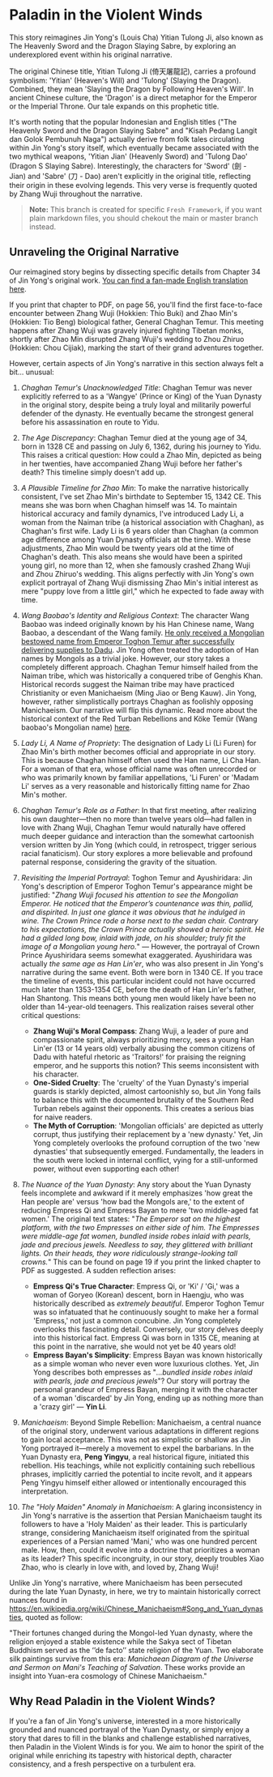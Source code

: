 # Paladin in the Violent Winds

This story reimagines Jin Yong's (Louis Cha) Yitian Tulong Ji, also known as The Heavenly Sword and the Dragon Slaying Sabre, by exploring an underexplored event within his original narrative.

The original Chinese title, Yitian Tulong Ji (倚天屠龍記), carries a profound symbolism: 'Yitian' (Heaven's Will) and 'Tulong' (Slaying the Dragon). Combined, they mean 'Slaying the Dragon by Following Heaven's Will'. In ancient Chinese culture, the 'Dragon' is a direct metaphor for the Emperor or the Imperial Throne. Our tale expands on this prophetic title.

It's worth noting that the popular Indonesian and English titles ("The Heavenly Sword and the Dragon Slaying Sabre" and "Kisah Pedang Langit dan Golok Pembunuh Naga") actually derive from folk tales circulating within Jin Yong's story itself, which eventually became associated with the two mythical weapons, 'Yitian Jian' (Heavenly Sword) and 'Tulong Dao' (Dragon S Slaying Sabre). Interestingly, the characters for 'Sword' (劍 - Jian) and 'Sabre' (刀 - Dao) aren't explicitly in the original title, reflecting their origin in these evolving legends. This very verse is frequently quoted by Zhang Wuji throughout the narrative.

> **Note:**
> This branch is created for specific `Fresh Framework`, if you want plain markdown files, you should chekout the main or master branch instead.


## Unraveling the Original Narrative

Our reimagined story begins by dissecting specific details from Chapter 34 of Jin Yong's original work. [You can find a fan-made English translation here](https://foxswuxia.wordpress.com/condor-trilogy-heaven-sword-dragon-saber/yttlj-chapter-34/).

If you print that chapter to PDF, on page 56, you'll find the first face-to-face encounter between Zhang Wuji (Hokkien: Thio Buki) and Zhao Min's (Hokkien: Tio Beng) biological father, General Chaghan Temur. This meeting happens after Zhang Wuji was gravely injured fighting Tibetan monks, shortly after Zhao Min disrupted Zhang Wuji's wedding to Zhou Zhiruo (Hokkien: Chou Cijiak), marking the start of their grand adventures together.

However, certain aspects of Jin Yong's narrative in this section always felt a bit... unusual:

1. *Chaghan Temur's Unacknowledged Title*: Chaghan Temur was never explicitly referred to as a 'Wangye' (Prince or King) of the Yuan Dynasty in the original story, despite being a truly loyal and militarily powerful defender of the dynasty. He eventually became the strongest general before his assassination en route to Yidu.

2. *The Age Discrepancy*: Chaghan Temur died at the young age of 34, born in 1328 CE and passing on July 6, 1362, during his journey to Yidu. This raises a critical question: How could a Zhao Min, depicted as being in her twenties, have accompanied Zhang Wuji before her father's death? This timeline simply doesn't add up.

3. *A Plausible Timeline for Zhao Min*: To make the narrative historically consistent, I've set Zhao Min's birthdate to September 15, 1342 CE. This means she was born when Chaghan himself was 14. To maintain historical accuracy and family dynamics, I've introduced Lady Li, a woman from the Naiman tribe (a historical association with Chaghan), as Chaghan's first wife. Lady Li is 6 years older than Chaghan (a common age difference among Yuan Dynasty officials at the time). With these adjustments, Zhao Min would be twenty years old at the time of Chaghan's death. This also means she would have been a spirited young girl, no more than 12, when she famously crashed Zhang Wuji and Zhou Zhiruo's wedding. This aligns perfectly with Jin Yong's own explicit portrayal of Zhang Wuji dismissing Zhao Min's initial interest as mere "puppy love from a little girl," which he expected to fade away with time.

4. *Wang Baobao's Identity and Religious Context*: The character Wang Baobao was indeed originally known by his Han Chinese name, Wang Baobao, a descendant of the Wang family. [He only received a Mongolian bestowed name from Emperor Toghon Temur after successfully delivering supplies to Dadu](https://en.wikipedia.org/wiki/Red_Turban_Rebellions#K%C3%B6ke_Tem%C3%BCr). Jin Yong often treated the adoption of Han names by Mongols as a trivial joke. However, our story takes a completely different approach. Chaghan Temur himself hailed from the Naiman tribe, which was historically a conquered tribe of Genghis Khan. Historical records suggest the Naiman tribe may have practiced Christianity or even Manichaeism (Ming Jiao or Beng Kauw). Jin Yong, however, rather simplistically portrays Chaghan as foolishly opposing Manichaeism. Our narrative will flip this dynamic. Read more about the historical context of the Red Turban Rebellions and Köke Temür (Wang baobao's Mongolian name) [here](https://en.wikipedia.org/wiki/Red_Turban_Rebellions#K%C3%B6ke_Tem%C3%BCr).

5. *Lady Li, A Name of Propriety*: The designation of Lady Li (Li Furen) for Zhao Min's birth mother becomes official and appropriate in our story. This is because Chaghan himself often used the Han name, Li Cha Han. For a woman of that era, whose official name was often unrecorded or who was primarily known by familiar appellations, 'Li Furen' or 'Madam Li' serves as a very reasonable and historically fitting name for Zhao Min's mother.

6. *Chaghan Temur's Role as a Father*: In that first meeting, after realizing his own daughter—then no more than twelve years old—had fallen in love with Zhang Wuji, Chaghan Temur would naturally have offered much deeper guidance and interaction than the somewhat cartoonish version written by Jin Yong (which could, in retrospect, trigger serious racial fanaticism). Our story explores a more believable and profound paternal response, considering the gravity of the situation.

7. *Revisiting the Imperial Portrayal*: Toghon Temur and Ayushiridara: Jin Yong's description of Emperor Toghon Temur's appearance might be justified: "*Zhang Wuji focused his attention to see the Mongolian Emperor. He noticed that the Emperor’s countenance was thin, pallid, and dispirited. In just one glance it was obvious that he indulged in wine. The Crown Prince rode a horse next to the sedan chair. Contrary to his expectations, the Crown Prince actually showed a heroic spirit. He had a gilded long bow, inlaid with jade, on his shoulder; truly fit the image of a Mongolian young hero.*" — However, the portrayal of Crown Prince Ayushiridara seems somewhat exaggerated. Ayushiridara was actually *the same age as Han Lin'er*, who was also present in Jin Yong's narrative during the same event. Both were born in 1340 CE. If you trace the timeline of events, this particular incident could not have occurred much later than 1353-1354 CE, before the death of Han Lin'er's father, Han Shantong. This means both young men would likely have been no older than 14-year-old teenagers. This realization raises several other critical questions:

    - **Zhang Wuji's Moral Compass**: Zhang Wuji, a leader of pure and compassionate spirit, always prioritizing mercy, sees a young Han Lin'er (13 or 14 years old) verbally abusing the common citizens of Dadu with hateful rhetoric as 'Traitors!' for praising the reigning emperor, and he supports this notion? This seems inconsistent with his character.
    - **One-Sided Cruelty**: The 'cruelty' of the Yuan Dynasty's imperial guards is starkly depicted, almost cartoonishly so, but Jin Yong fails to balance this with the documented brutality of the Southern Red Turban rebels against their opponents. This creates a serious bias for naive readers.
    - **The Myth of Corruption**: 'Mongolian officials' are depicted as utterly corrupt, thus justifying their replacement by a 'new dynasty.' Yet, Jin Yong completely overlooks the profound corruption of the two 'new dynasties' that subsequently emerged. Fundamentally, the leaders in the south were locked in internal conflict, vying for a still-unformed power, without even supporting each other!

8. *The Nuance of the Yuan Dynasty*: Any story about the Yuan Dynasty feels incomplete and awkward if it merely emphasizes 'how great the Han people are' versus 'how bad the Mongols are,' to the extent of reducing Empress Qi and Empress Bayan to mere 'two middle-aged fat women.' The original text states: "*The Emperor sat on the highest platform, with the two Empresses on either side of him. The Empresses were middle-age fat women, bundled inside robes inlaid with pearls, jade and precious jewels. Needless to say, they glittered with brilliant lights. On their heads, they wore ridiculously strange-looking tall crowns.*" This can be found on page 19 if you print the linked chapter to PDF as suggested. A sudden reflection arises:

    - **Empress Qi's True Character**: Empress Qi, or 'Ki' / 'Gi,' was a woman of Goryeo (Korean) descent, born in Haengju, who was historically described as *extremely beautiful*. Emperor Toghon Temur was so infatuated that he continuously sought to make her a formal 'Empress,' not just a common concubine. Jin Yong completely overlooks this fascinating detail. Conversely, our story delves deeply into this historical fact. Empress Qi was born in 1315 CE, meaning at this point in the narrative, she would not yet be 40 years old!
    - **Empress Bayan's Simplicity**: Empress Bayan was known historically as a simple woman who never even wore luxurious clothes. Yet, Jin Yong describes both empresses as "*...bundled inside robes inlaid with pearls, jade and precious jewels*"? Our story will portray the personal grandeur of Empress Bayan, merging it with the character of a woman 'discarded' by Jin Yong, ending up as nothing more than a 'crazy girl' — **Yin Li**.

9. *Manichaeism*: Beyond Simple Rebellion: Manichaeism, a central nuance of the original story, underwent various adaptations in different regions to gain local acceptance. This was not as simplistic or shallow as Jin Yong portrayed it—merely a movement to expel the barbarians. In the Yuan Dynasty era, **Peng Yingyu**, a real historical figure, initiated this rebellion. His teachings, while not explicitly containing such rebellious phrases, implicitly carried the potential to incite revolt, and it appears Peng Yingyu himself either allowed or intentionally encouraged this interpretation.

10. *The "Holy Maiden" Anomaly in Manichaeism*: A glaring inconsistency in Jin Yong's narrative is the assertion that Persian Manichaeism taught its followers to have a 'Holy Maiden' as their leader. This is particularly strange, considering Manichaeism itself originated from the spiritual experiences of a Persian named 'Mani,' who was one hundred percent male. How, then, could it evolve into a doctrine that prioritizes a woman as its leader? This specific incongruity, in our story, deeply troubles Xiao Zhao, who is clearly in love with, and loved by, Zhang Wuji!

Unlike Jin Yong's narrative, where Manichaeism has been persecuted during the late Yuan Dynasty, in here, we try to maintain historically correct nuances found in https://en.wikipedia.org/wiki/Chinese_Manichaeism#Song_and_Yuan_dynasties, quoted as follow:

"Their fortunes changed during the Mongol-led Yuan dynasty, where the religion enjoyed a stable existence while the Sakya sect of Tibetan Buddhism served as the ‘’de facto’’ state religion of the Yuan. Two elaborate silk paintings survive from this era: *Manichaean Diagram of the Universe and Sermon on Mani's Teaching of Salvation*. These works provide an insight into Yuan-era cosmology of Chinese Manichaeism."

## Why Read Paladin in the Violent Winds?

If you're a fan of Jin Yong's universe, interested in a more historically grounded and nuanced portrayal of the Yuan Dynasty, or simply enjoy a story that dares to fill in the blanks and challenge established narratives, then Paladin in the Violent Winds is for you. We aim to honor the spirit of the original while enriching its tapestry with historical depth, character consistency, and a fresh perspective on a turbulent era.
